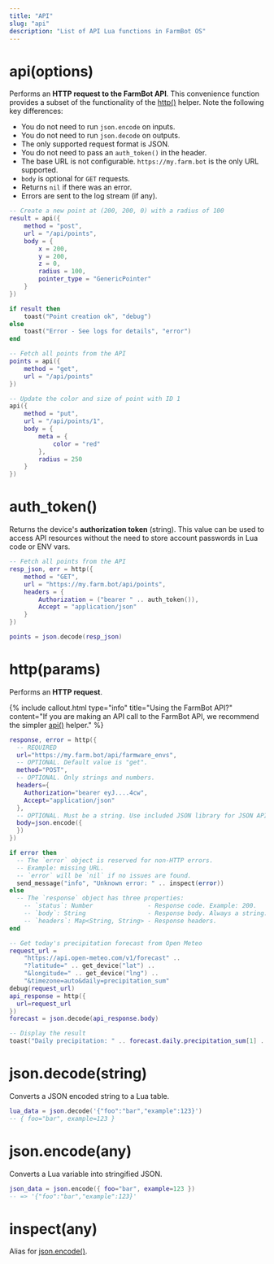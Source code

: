 ```yaml
---
title: "API"
slug: "api"
description: "List of API Lua functions in FarmBot OS"
---
```


# api(options)

Performs an **HTTP request to the FarmBot API**. This convenience function provides a subset of the functionality of the [http()](#httpparams) helper. Note the following key differences:

 * You do not need to run `json.encode` on inputs.
 * You do not need to run `json.decode` on outputs.
 * The only supported request format is JSON.
 * You do not need to pass an `auth_token()` in the header.
 * The base URL is not configurable. `https://my.farm.bot` is the only URL supported.
 * `body` is optional for `GET` requests.
 * Returns `nil` if there was an error.
 * Errors are sent to the log stream (if any).

```lua
-- Create a new point at (200, 200, 0) with a radius of 100
result = api({
    method = "post",
    url = "/api/points",
    body = {
        x = 200,
        y = 200,
        z = 0,
        radius = 100,
        pointer_type = "GenericPointer"
    }
})

if result then
    toast("Point creation ok", "debug")
else
    toast("Error - See logs for details", "error")
end
```

```lua
-- Fetch all points from the API
points = api({
    method = "get",
    url = "/api/points"
})
```

```lua
-- Update the color and size of point with ID 1
api({
    method = "put",
    url = "/api/points/1",
    body = {
        meta = {
            color = "red"
        },
        radius = 250
    }
})
```

# auth_token()

Returns the device's **authorization token** (string). This value can be used to access API resources without the need to store account passwords in Lua code or ENV vars.

```lua
-- Fetch all points from the API
resp_json, err = http({
    method = "GET",
    url = "https://my.farm.bot/api/points",
    headers = {
        Authorization = ("bearer " .. auth_token()),
        Accept = "application/json"
    }
})

points = json.decode(resp_json)
```

# http(params)

Performs an **HTTP request**.

{%
include callout.html
type="info"
title="Using the FarmBot API?"
content="If you are making an API call to the FarmBot API, we recommend the simpler [api()](#apioptions) helper."
%}

```lua
response, error = http({
  -- REQUIRED
  url="https://my.farm.bot/api/farmware_envs",
  -- OPTIONAL. Default value is "get".
  method="POST",
  -- OPTIONAL. Only strings and numbers.
  headers={
    Authorization="bearer eyJ....4cw",
    Accept="application/json"
  },
  -- OPTIONAL. Must be a string. Use included JSON library for JSON APIs
  body=json.encode({
  })
})

if error then
  -- The `error` object is reserved for non-HTTP errors.
  -- Example: missing URL.
  -- `error` will be `nil` if no issues are found.
  send_message("info", "Unknown error: " .. inspect(error))
else
  -- The `response` object has three properties:
    -- `status`: Number               - Response code. Example: 200.
    -- `body`: String                 - Response body. Always a string.
    -- `headers`: Map<String, String> - Response headers.
end
```

```lua
-- Get today's precipitation forecast from Open Meteo
request_url =
    "https://api.open-meteo.com/v1/forecast" ..
    "?latitude=" .. get_device("lat") ..
    "&longitude=" .. get_device("lng") ..
    "&timezone=auto&daily=precipitation_sum"
debug(request_url)
api_response = http({
  url=request_url
})
forecast = json.decode(api_response.body)

-- Display the result
toast("Daily precipitation: " .. forecast.daily.precipitation_sum[1] .. "mm")
```

# json.decode(string)

Converts a JSON encoded string to a Lua table.

```lua
lua_data = json.decode('{"foo":"bar","example":123}')
-- { foo="bar", example=123 }
```

# json.encode(any)

Converts a Lua variable into stringified JSON.

```lua
json_data = json.encode({ foo="bar", example=123 })
-- => '{"foo":"bar","example":123}'
```

# inspect(any)

Alias for [json.encode()](#jsonencodeany).